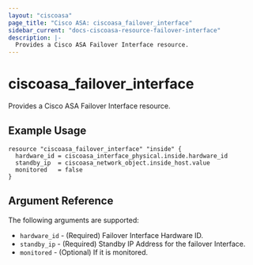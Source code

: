 ```yaml
---
layout: "ciscoasa"
page_title: "Cisco ASA: ciscoasa_failover_interface"
sidebar_current: "docs-ciscoasa-resource-failover-interface"
description: |-
  Provides a Cisco ASA Failover Interface resource.
---
```


# ciscoasa_failover_interface

Provides a Cisco ASA Failover Interface resource.

## Example Usage

```hcl
resource "ciscoasa_failover_interface" "inside" {
  hardware_id = ciscoasa_interface_physical.inside.hardware_id
  standby_ip  = ciscoasa_network_object.inside_host.value
  monitored   = false
}
```

## Argument Reference

The following arguments are supported:

* `hardware_id` - (Required) Failover Interface Hardware ID.
* `standby_ip` - (Required) Standby IP Address for the failover Interface.
* `monitored` - (Optional) If it is monitored.